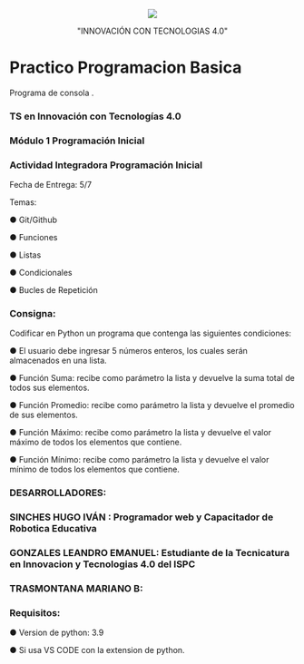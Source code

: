 <p align="center"><img src="https://user-images.githubusercontent.com/84039185/176247204-9b61743f-96e3-453e-909c-6dd2f584ebc4.png"></p>
<p align="center">"INNOVACIÓN CON TECNOLOGIAS 4.0"</p>



# Practico Programacion Basica
>
Programa de consola .
>

### TS en Innovación con Tecnologías 4.0
>
### Módulo 1 Programación Inicial
>
### Actividad Integradora Programación Inicial
>
Fecha de Entrega: 5/7

Temas:
>
● Git/Github
>
● Funciones
>
● Listas
>
● Condicionales
>
● Bucles de Repetición
>

### Consigna:
Codificar en Python un programa que contenga las siguientes condiciones:
>
● El usuario debe ingresar 5 números enteros, los cuales serán almacenados en una
lista.
>
● Función Suma: recibe como parámetro la lista y devuelve la suma total de todos
sus elementos.
>
● Función Promedio: recibe como parámetro la lista y devuelve el promedio de sus
elementos.
>
● Función Máximo: recibe como parámetro la lista y devuelve el valor máximo de
todos los elementos que contiene.
>
● Función Mínimo: recibe como parámetro la lista y devuelve el valor mínimo de
todos los elementos que contiene.




### DESARROLLADORES:
>

 ### SINCHES HUGO IVÁN : Programador web y Capacitador de Robotica Educativa
>
 ### GONZALES LEANDRO EMANUEL: Estudiante de la Tecnicatura en Innovacion y Tecnologias 4.0 del ISPC
>
 ### TRASMONTANA MARIANO B:
>
>

### Requisitos:
>
● Version de python: 3.9 
>
● Si usa VS CODE con la extension de python.
>
